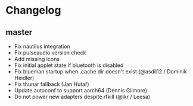 # Changelog

## master

* Fix nautilus integration
* Fix pulseaudio version check
* Add missing icons
* Fix initial applet state if bluetooth is disabled
* Fix blueman startup when .cache dir doesn't exist (@asdil12 / Dominik Heidler)
* Fix thunar fallback (Jan Hutař)
* Update autoconf to support aarch64 (Dennis Gilmore)
* Do not power new adapters despite rfkill (@lkr / Leesa)
